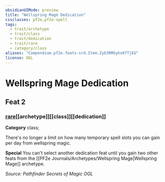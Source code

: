 ```yaml
---
obsidianUIMode: preview
title: "Wellspring Mage Dedication"
cssclasses: pf2e,pf2e-spell
tags:
  - trait/archetype
  - trait/class
  - trait/dedication
  - trait/rare
  - category/class
aliases: "Compendium.pf2e.feats-srd.Item.Zyb3RMGyhsKfTjEG"
license: OGL
---
```

# Wellspring Mage Dedication
## Feat 2
### [rare](rare.md "Rare Rarity Trait")[[archetype]][[class]][[dedication]]

**Category** class; 




There's no longer a limit on how many temporary spell slots you can gain per day from wellspring magic.

**Special** You can't select another dedication feat until you gain two other feats from the [[PF2e Journals/Archetypes/Wellspring Mage|Wellspring Mage]] archetype.

*Source: Pathfinder Secrets of Magic*
*OGL*